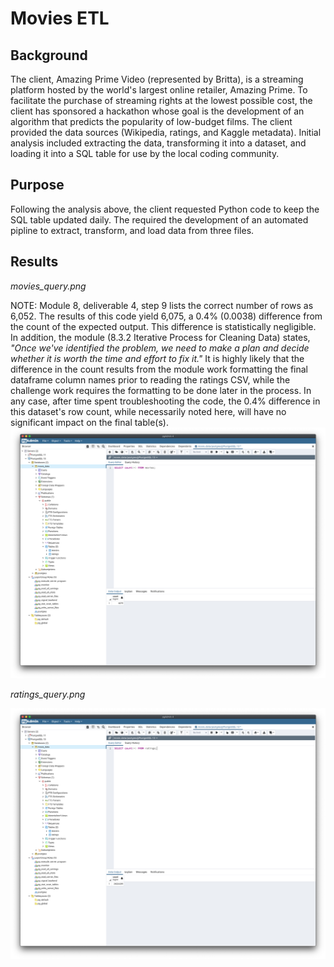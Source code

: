 # Movies ETL

## Background

The client, Amazing Prime Video (represented by Britta), is a streaming platform hosted by the world's largest online retailer, Amazing Prime.  To facilitate the purchase of streaming rights at the lowest possible cost, the client has sponsored a hackathon whose goal is the development of an algorithm that predicts the popularity of low-budget films.  The client provided the data sources (Wikipedia, ratings, and Kaggle metadata).  Initial analysis included extracting the data, transforming it into a dataset, and loading it into a SQL table for use by the local coding community.

## Purpose

Following the analysis above, the client requested Python code to keep the SQL table updated daily.  The required the development of an automated pipline to extract, transform, and load data from three files.

## Results

_*movies_query.png*_

NOTE:  Module 8, deliverable 4, step 9 lists the correct number of rows as 6,052.  The results of this code yield 6,075, a 0.4% (0.0038) difference from the count of the expected output.  This difference is statistically negligible.  In addition, the module (8.3.2 Iterative Process for Cleaning Data) states, _"Once we've identified the problem, we need to make a plan and decide whether it is worth the time and effort to fix it."_  It is highly likely that the difference in the count results from the module work formatting the final dataframe column names prior to reading the ratings CSV, while the challenge work requires the formatting to be done later in the process.  In any case, after time spent troubleshooting the code, the 0.4% difference in this dataset's row count, while necessarily noted here, will have no significant impact on the final table(s).
![movies_query.png](https://github.com/crkaide/Movies-ETL/blob/main/Resources/movies_query.png?raw=true)

_*ratings_query.png*_

![ ratings_query.png](https://github.com/crkaide/Movies-ETL/blob/main/Resources/ratings_query.png?raw=true)

